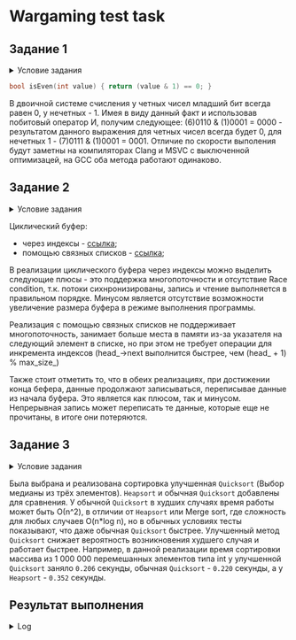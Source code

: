 # Wargaming test task

## Задание 1

<details>
  <summary>Условие задания</summary>

На языке Python или С/С++, написать алгоритм (функцию) определения четности целого числа, который будет аналогичен нижеприведенному по функциональности, но отличен по своей сути.

Объяснить плюсы и минусы обеих реализаций.

Python example:
```python
def isEven(value):
   return value % 2 == 0
```
C/C++ example:
```cpp
bool isEven(int value)
{
   return value % 2 == 0;
}
```

</details>

```cpp
bool isEven(int value) { return (value & 1) == 0; }
```
В двоичной системе счисления у четных чисел младший бит всегда равен 0, у нечетных - 1. Имея в виду данный факт и использовав побитовый оператор И, получим следующее:
(6)0110 & (1)0001 = 0000 - результатом данного выражения для четных чисел всегда будет 0, для нечетных 1 - (7)0111 & (1)0001 = 0001.
Отличие по скорости выполения будут заметны на компиляторах Clang и MSVC с выключенной оптимизацей, на GCC оба метода работают одинаково.


## Задание 2

<details>
  <summary>Условие задания</summary>

На языках Python(2.7) и/или С++, написать минимум по 2 класса реализовывающих циклический буфер FIFO.

Объяснить плюсы и минусы каждой реализации.

</details>

Циклический буфер: 
- через индексы - [ссылка](https://github.com/SPQR1608/wg_test_task/blob/main/circular_buffer_list.h);
- помощью связных списков - [ссылка](https://github.com/SPQR1608/wg_test_task/blob/main/circular_buffer_thread_safe.h);

В реализации циклического буфера через индексы можно выделить следующие плюсы - это поддержка многопоточности 
и отсутствие Race condition, т.к. потоки сихнронизированы, запись и чтение выполняется в правильном порядке.
Минусом является отсутствие возможности увеличение размера буфера в режиме выполнения программы. 

Реализация с помощью связных списков не поддерживает многопоточность, занимает больше места в памяти из-за указателя на следующий элемент в списке,
но при этом не требует операции для инкремента индексов (head_->next выполнится быстрее, чем (head_ + 1) % max_size_)

Также стоит отметить то, что в обеих реализациях, при достижении конца бефера, данные продолжают записываться, переписывае данные из начала буфера.
Это является как плюсом, так и минусом. Непрерывная запись может переписать те данные, которые еще не прочитаны, в итоге они потеряются.


## Задание 3

<details>
  <summary>Условие задания</summary>

На языке Python или С/С++, написать функцию, которая быстрее всего (по процессорным тикам) отсортирует данный ей массив чисел.

Массив может быть любого размера со случайным порядком чисел (в том числе и отсортированным).

Объяснить почему вы считаете, что функция соответствует заданным критериям.

</details>

Была выбрана и реализована сортировка улучшенная `Quicksort` (Выбор медианы из трёх элементов). `Heapsort` и обычная `Quicksort` добавлены для сравнения. 
У обычной `Quicksort` в худших случаях время работы может быть О(n^2), в отличии от `Heapsort` или Merge sort, где сложность для любых случаев O(n*log n),
но в обычных условиях тесты показывают, что даже обычная `Quicksort` быстрее. Улучшенный метод `Quicksort` снижает вероятность возникновения худшего случая 
и работает быстрее.
Например, в данной реализации время сортировки массива из 1 000 000 перемешанных элементов типа int
у улучшенной `Quicksort` заняло `0.206` секунды, обычная `Quicksort` - `0.220` секунды, а у `Heapsort` - `0.352` секунды.


## Результат выполнения

<details>
  <summary>Log</summary>
      === CPP Circular buffer check ===
    Size: 0, Capacity: 10
    Put 1, val: 1
    Popped: 1
    Empty: 1
    Adding 9 values
    Full: 0
    Adding 10 values
    Full: 1
    Reading back values: 0 1 2 3 4 5 6 7 8 9
    Adding 15 values
    Full: 1
    Reading back values: 5 6 7 8 9 10 11 12 13 14
    Empty: 1
    Full: 0

     === CPP Circular buffer thread check ===
    1
    5
    0
    7
    9
    11

     === CPP Circular buffer list check ===
    Size: 0, Capacity: 15
    Put 1, val: 1
    Popped: 1
    Empty: 1
    Adding 14 values
    Full: 0
    Adding 15 values
    Full: 1
    Reading back values: 0 1 2 3 4 5 6 7 8 9 10 11 12 13 14
    Adding 20 values
    Full: 0
    Reading back values: 14 15 16 17 18 19 5 6 7 8 9 10 11 12 13 14 15 16 17 18
    Empty: 1
    Full: 0
    -------------------------------------------------
    ---------- quick sort ---------------------------
    -------------------------------------------------
    0 seconds
    221 miliseconds
    221105 microseconds
    221105700 nanoseconds

    -------------------------------------------------
    ---------- quick sort median ---------------------------
    -------------------------------------------------
    0 seconds
    219 miliseconds
    219095 microseconds
    219095900 nanoseconds

    -------------------------------------------------
    ---------- heap sort ---------------------------
    -------------------------------------------------
    0 seconds
    399 miliseconds
    399897 microseconds
    399897800 nanoseconds
</details>
